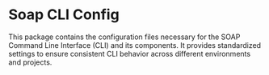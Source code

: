 # Soap CLI Config

This package contains the configuration files necessary for the SOAP Command Line Interface (CLI) and its components. It provides standardized settings to ensure consistent CLI behavior across different environments and projects.
